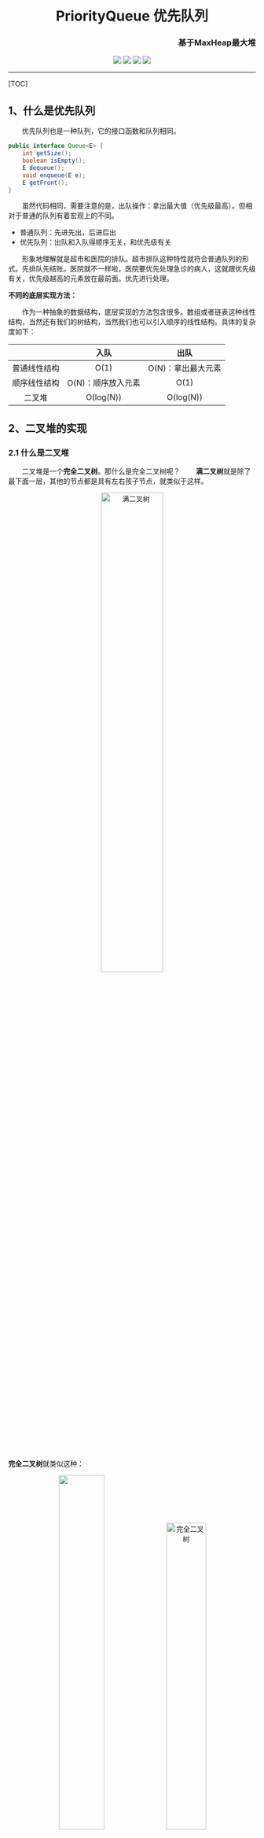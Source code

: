 <h1 align=center>PriorityQueue 优先队列</h1>
<h3 align=right>基于MaxHeap最大堆</h3>
<div align="center">
<image src="https://img.shields.io/badge/Github-LiYangSir-brightgreen">
<image src="https://img.shields.io/badge/author-teaUrn-green">
<image src="https://img.shields.io/badge/Language-Java-orange">
<image src="https://img.shields.io/badge/Version-1.0-blue">
</div>

-----

[TOC]

## 1、什么是优先队列

&emsp;&emsp;优先队列也是一种队列，它的接口函数和队列相同。
```java
public interface Queue<E> {
    int getSize();
    boolean isEmpty();
    E dequeue();
    void enqueue(E e);
    E getFront();
}
```
&emsp;&emsp;虽然代码相同，需要注意的是，出队操作：拿出最大值（优先级最高）。但相对于普通的队列有着宏观上的不同。
+ 普通队列：先进先出，后进后出
+ 优先队列：出队和入队得顺序无关，和优先级有关
  
&emsp;&emsp;形象地理解就是超市和医院的排队。超市排队这种特性就符合普通队列的形式。先排队先结账。医院就不一样啦，医院要优先处理急诊的病人，这就跟优先级有关，优先级越高的元素放在最前面。优先进行处理。

**不同的底层实现方法：**

&emsp;&emsp;作为一种抽象的数据结构，底层实现的方法包含很多。数组或者链表这种线性结构，当然还有我们的树结构，当然我们也可以引入顺序的线性结构。具体的复杂度如下：

||入队|出队|
|:---:|:---:|:---:|
|普通线性结构|O(1)|O(N)：拿出最大元素|
|顺序线性结构|O(N)：顺序放入元素|O(1)|
|二叉堆|O(log(N))|O(log(N))|

## 2、二叉堆的实现

### 2.1 什么是二叉堆

&emsp;&emsp;二叉堆是一个**完全二叉树**。那什么是完全二叉树呢？
&emsp;&emsp;**满二叉树**就是除了最下面一层，其他的节点都是具有左右孩子节点，就类似于这样。

<div align=center>
<img src=https://markdown-liyang.oss-cn-beijing.aliyuncs.com/%E6%95%B0%E6%8D%AE%E7%BB%93%E6%9E%84%E4%B8%8E%E7%AE%97%E6%B3%95/7-PriorityQueue/%E6%BB%A1%E4%BA%8C%E5%8F%89%E6%A0%91.png width=50% alt=满二叉树>
</div>

**完全二叉树**就类似这种：
<div align=center>

</div>

<div align=center>
<img src=https://markdown-liyang.oss-cn-beijing.aliyuncs.com/%E6%95%B0%E6%8D%AE%E7%BB%93%E6%9E%84%E4%B8%8E%E7%AE%97%E6%B3%95/7-PriorityQueue/%E5%AE%8C%E5%85%A8%E4%BA%8C%E5%8F%89%E6%A0%91.png width=43%>
<img src=https://markdown-liyang.oss-cn-beijing.aliyuncs.com/%E6%95%B0%E6%8D%AE%E7%BB%93%E6%9E%84%E4%B8%8E%E7%AE%97%E6%B3%95/7-PriorityQueue/%E5%AE%8C%E5%85%A8%E4%BA%8C%E5%8F%89%E6%A0%91-2.png  alt=完全二叉树 width=40%>
</div>

&emsp;&emsp;完全二叉树不是一颗满的二叉树，但是它的不满的那一部分一定在他的右下角部分。存放的过程也就是从左向右的过程。

&emsp;&emsp;堆的特性和二分搜索树不同，**堆的某个节点总是不大于其父亲节点的值**。也就是它并不具有顺序性。我们可以看一下下面这张图。

<div align=center>
<img src=https://markdown-liyang.oss-cn-beijing.aliyuncs.com/%E6%95%B0%E6%8D%AE%E7%BB%93%E6%9E%84%E4%B8%8E%E7%AE%97%E6%B3%95/7-PriorityQueue/%E4%BA%8C%E5%8F%89%E5%A0%86%E7%BB%93%E6%9E%84.png width=60% alt=二叉堆结构>
</div>

可以看出任意子树的最大值永远是自己的父亲节点。

### 2.2、二叉堆的结构

&emsp;&emsp;这里我们可以看出来二叉堆是一层一层的从左到右这么依次排列的，所以这里我们使用数组进行存储二叉树。通过数组索引找到节点。
<div align=center>
<img src=https://markdown-liyang.oss-cn-beijing.aliyuncs.com/%E6%95%B0%E6%8D%AE%E7%BB%93%E6%9E%84%E4%B8%8E%E7%AE%97%E6%B3%95/7-PriorityQueue/%E6%95%B0%E7%BB%84%E5%AD%98%E5%82%A8.png width=80%>
</div>

&emsp;&emsp;这样我们就非常巧妙的将树结构存储到了数组当中。我们还可以发现下面的规则：
+ 左孩子的索引等于该父亲节点索引值的 2 倍 + 1
+ 有孩子的索引等于该父亲节点的索引值的 2 倍 + 2
+ 父亲节点的索引值等于左右孩子节点的(索引值 - 1) / 2

用代码展示就是：
```java
parent(i) = (i - 1)/ 2;//获得i索引值的父亲节点索引值
leftChild(i) = i * 2 + 1
rightChild(i) = i * 2 + 2
```

### 2.3、初始化操作

&emsp;&emsp;在最大堆这个数据结构当中我们使用的是数组的底层实现，当然我们也就需要动态数组来实现这个动态大小的最大堆。关于Array动态数组这一章可以参考[Array 动态数组](/Array/README.md)。当然也可以直接使用Java自带的动态数组。

**初始化程序实现：**
```java
public MaxHeap() {
    data = new Array<>();
}
public MaxHeap(int capacity) {
    data = new Array<>(capacity);
}
```

**节点索引查询实现：**
我们需要对查询父亲节点进行判断，因为index-1操作会导致负值出现。
```java
private int parent(int index) {
    if (index == 0)
        throw new IllegalArgumentException("index isn't zero");
    return (index - 1) / 2;
}

private int leftChild(int index) {
    return index * 2 + 1;
}

private int rightChild(int index) {
    return index * 2 + 2;
}
```

### 2.4、添加元素

&emsp;&emsp;这里的操作底层实现其实是上浮（SiftUp）操作。下面我们就来看看是如何上浮的。
+ 向数组末尾添加一个元素，也就是向树的最下角添加一个元素；
+ 根据堆的性质，父亲节点大于它的左右孩子节点，来进行替换操作
+ 不断进行第二步操作直到待添加节点小于它的父亲节点

<div align=center>
<img src=https://markdown-liyang.oss-cn-beijing.aliyuncs.com/%E6%95%B0%E6%8D%AE%E7%BB%93%E6%9E%84%E4%B8%8E%E7%AE%97%E6%B3%95/7-PriorityQueue/%E4%B8%8A%E6%B5%AE%E6%93%8D%E4%BD%9C.png width=100% alt=SiftUp操作>
</div>

**程序实现：**

```java
public void add(E e) {
    data.addLast(e);
    siftUp(data.getSize() - 1);
}

private void siftUp(int index) {
    while (index > 0 && data.get(parent(index)).compareTo(data.get(index)) < 0) {
        data.swap(parent(index), index);
        index = (index - 1) / 2; //父亲节点也就是待插入元素现在的位置
    }
}
```
### 2.5、提取最大值

&emsp;&emsp;对于我们上面实现的最大堆，看得出来，最大值的地方存在于根节点的位置。也就是数组索引位0的位置。而且我们需要维护二叉堆的性质。
步骤：
+ 用树最后一个节点移动到根节点
+ 判断待下沉操作的节点必须大于孩子节点的最大值，如果大于那么循环结束，否则替换孩子节点最大值和待下沉节点的位置。

<div align=center>
<img src=https://markdown-liyang.oss-cn-beijing.aliyuncs.com/%E6%95%B0%E6%8D%AE%E7%BB%93%E6%9E%84%E4%B8%8E%E7%AE%97%E6%B3%95/7-PriorityQueue/%E4%B8%8B%E6%B2%89%E6%93%8D%E4%BD%9C.png width=100% alt=SiftDown操作>
</div>

**提取最大值程序实现：**

```java
public E extractMax() {
    E ret = findMax(); //查找最大值
    data.swap(0, size() - 1); //移动最后一个节点到根节点
    data.removeLast(); 
    siftDown(0);
    return ret;
}
// 下沉操作
private void siftDown(int index) {
    while (leftChild(index) < size()) {
        int j = leftChild(index);
        if (j + 1 < data.getSize() && data.get(j + 1).compareTo(data.get(j)) > 0)
            j++;  //右孩子节点值大
        if (data.get(index).compareTo(data.get(j)) >= 0)
            break;
        else
            data.swap(index, j);
        index = j;
    }
}
```

### 2.6、查询操作

&emsp;&emsp;查询操作就是查找元素最大的值，这里就是根节点位置，也就是索引为 0 的位置。
**程序实现：**
```java
public E findMax() {
    if (isEmpty())
        throw new IllegalArgumentException("Empty");
    return data.get(0);
}
```

### 2.7、replace操作

&emsp;&emsp;replace替换操作主要包括：去除最大元素，放入一个新的元素。这其实是一个组合操作。但这里我们准备封装一下，并对其进行优化。

&emsp;&emsp;优化的方式就是在删除元素这里，如果我们分extraMax和add操作就需要两次 O(log(N)) 级别的时间复杂度。在replace操作中，我们可以直接将待添加的元素元素替换到根节点的位置，然后在执行下沉操作就可以，这样就是一次 O(log(N)) 级别的时间复杂度。

**程序实现：**
```java
public E replace(E e) {
    E ret = findMax();
    data.set(0, e);
    siftDown(0);
    return ret;
}
```

### 2.8、Heapify数组堆化

&emsp;&emsp;操作就是将任意数组整理成堆的形状。
具体的过程就是：
+ 找到树结构的倒数第一个非叶子节点；
+ 不断向上进行下沉SiftDown操作

<div align=center>
<img src=https://markdown-liyang.oss-cn-beijing.aliyuncs.com/%E6%95%B0%E6%8D%AE%E7%BB%93%E6%9E%84%E4%B8%8E%E7%AE%97%E6%B3%95/7-PriorityQueue/heapify.png width=100% alt=Heapify数组堆化>
</div>

**初始位置的查询就是最后一个节点的父亲节点。**

**程序实现：**
```java
public MaxHeap(E[] arr) {
    data = new Array<>(arr);
    for (int i = parent(arr.length - 1); i >= 0; i--)
        siftDown(i);
}
```

## 3、优先队列的实现——基于最大堆

&emsp;&emsp;具体的函数方法其实在最大堆已经映射过了。
||优先队列|最大堆|
|:---:|:---:|:---:|
|入队操作|enqueue|add|
|出队操作|dequeue|extraMax|
|查询栈顶元素|getFront|findMax|

```java
@Override
public E dequeue() {
    return maxHeap.extractMax();
}

@Override
public void enqueue(E e) {
    maxHeap.add(e);
}

@Override
public E getFront() {
    return maxHeap.findMax();
}
```

## 最后

更多精彩内容，大家可以转到我的主页：[曲怪曲怪的主页](http://quguai.cn:8090/)

或者关注我的微信公众号：**TeaUrn**

或者扫描下方二维码进行关注。里面有惊喜等你哦。

**源码地址**：可在公众号内回复 **数据结构与算法源码** 即可获得。

<img src="https://markdown-liyang.oss-cn-beijing.aliyuncs.com/%E5%85%AC%E4%BC%97%E5%8F%B7%E4%BA%8C%E7%BB%B4%E7%A0%81.jpg" width=40%>